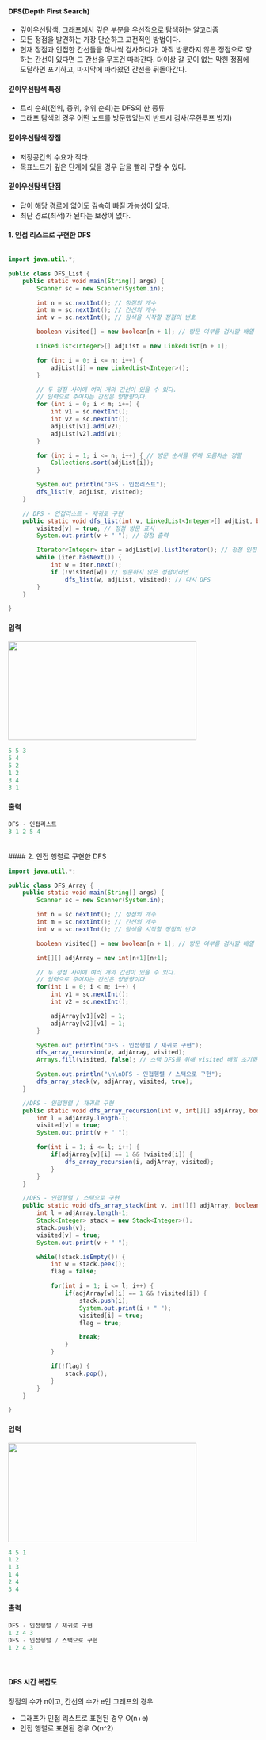 #### DFS(Depth First Search)

- 깊이우선탐색, 그래프에서 깊은 부분을 우선적으로 탐색하는 알고리즘
- 모든 정점을 발견하는 가장 단순하고 고전적인 방법이다.
- 현재 정점과 인접한 간선들을 하나씩 검사하다가, 아직 방문하지 않은 정점으로 향하는 간선이 있다면 그 간선을 무조건 따라간다. 더이상 갈 곳이 없는 막힌 정점에 도달하면 포기하고, 마지막에 따라왔던 간선을 뒤돌아간다.<br>

#### 깊이우선탐색 특징

- 트리 순회(전위, 중위, 후위 순회)는 DFS의 한 종류
- 그래프 탐색의 경우 어떤 노드를 방문했었는지 반드시 검사(무한루프 방지)<br>

#### 깊이우선탐색 장점

- 저장공간의 수요가 적다.
- 목표노드가 깊은 단계에 있을 경우 답을 빨리 구할 수 있다.<br>

#### 깊이우선탐색 단점

- 답이 해당 경로에 없어도 깊숙히 빠질 가능성이 있다.
- 최단 경로(최적)가 된다는 보장이 없다.<br>

#### 1. 인접 리스트로 구현한 DFS

```java

import java.util.*;

public class DFS_List {
	public static void main(String[] args) {
		Scanner sc = new Scanner(System.in);

		int n = sc.nextInt(); // 정점의 개수
		int m = sc.nextInt(); // 간선의 개수
		int v = sc.nextInt(); // 탐색을 시작할 정점의 번호

		boolean visited[] = new boolean[n + 1]; // 방문 여부를 검사할 배열

		LinkedList<Integer>[] adjList = new LinkedList[n + 1];

		for (int i = 0; i <= n; i++) {
			adjList[i] = new LinkedList<Integer>();
		}

		// 두 정점 사이에 여러 개의 간선이 있을 수 있다.
		// 입력으로 주어지는 간선은 양방향이다.
		for (int i = 0; i < m; i++) {
			int v1 = sc.nextInt();
			int v2 = sc.nextInt();
			adjList[v1].add(v2);
			adjList[v2].add(v1);
		}

		for (int i = 1; i <= n; i++) { // 방문 순서를 위해 오름차순 정렬
			Collections.sort(adjList[i]);
		}

		System.out.println("DFS - 인접리스트");
		dfs_list(v, adjList, visited);
	}

	// DFS - 인접리스트 - 재귀로 구현
	public static void dfs_list(int v, LinkedList<Integer>[] adjList, boolean[] visited) {
		visited[v] = true; // 정점 방문 표시
		System.out.print(v + " "); // 정점 출력

		Iterator<Integer> iter = adjList[v].listIterator(); // 정점 인접리스트 순회
		while (iter.hasNext()) {
			int w = iter.next();
			if (!visited[w]) // 방문하지 않은 정점이라면
				dfs_list(w, adjList, visited); // 다시 DFS
		}
	}

}
```

#### 입력

<img src="C:\Users\이승찬\Desktop\개인 공부자료\01 algorithm\image\dfs.png" width="380px" height="200px">

```java
5 5 3
5 4
5 2
1 2
3 4
3 1
```

#### 출력

```java
DFS - 인접리스트
3 1 2 5 4
```

<br>
#### 2. 인접 행렬로 구현한 DFS

```java
import java.util.*;

public class DFS_Array {
	public static void main(String[] args) {
		Scanner sc = new Scanner(System.in);

		int n = sc.nextInt(); // 정점의 개수
		int m = sc.nextInt(); // 간선의 개수
		int v = sc.nextInt(); // 탐색을 시작할 정점의 번호

		boolean visited[] = new boolean[n + 1]; // 방문 여부를 검사할 배열

		int[][] adjArray = new int[n+1][n+1];

		// 두 정점 사이에 여러 개의 간선이 있을 수 있다.
		// 입력으로 주어지는 간선은 양방향이다.
		for(int i = 0; i < m; i++) {
			int v1 = sc.nextInt();
			int v2 = sc.nextInt();

			adjArray[v1][v2] = 1;
			adjArray[v2][v1] = 1;
		}

		System.out.println("DFS - 인접행렬 / 재귀로 구현");
		dfs_array_recursion(v, adjArray, visited);
		Arrays.fill(visited, false); // 스택 DFS를 위해 visited 배열 초기화

		System.out.println("\n\nDFS - 인접행렬 / 스택으로 구현");
		dfs_array_stack(v, adjArray, visited, true);
	}

	//DFS - 인접행렬 / 재귀로 구현
	public static void dfs_array_recursion(int v, int[][] adjArray, boolean[] visited) {
		int l = adjArray.length-1;
		visited[v] = true;
		System.out.print(v + " ");

		for(int i = 1; i <= l; i++) {
			if(adjArray[v][i] == 1 && !visited[i]) {
				dfs_array_recursion(i, adjArray, visited);
			}
		}
	}

	//DFS - 인접행렬 / 스택으로 구현
	public static void dfs_array_stack(int v, int[][] adjArray, boolean[] visited, boolean flag) {
		int l = adjArray.length-1;
		Stack<Integer> stack = new Stack<Integer>();
		stack.push(v);
		visited[v] = true;
		System.out.print(v + " ");

		while(!stack.isEmpty()) {
			int w = stack.peek();
			flag = false;

			for(int i = 1; i <= l; i++) {
				if(adjArray[w][i] == 1 && !visited[i]) {
					stack.push(i);
					System.out.print(i + " ");
					visited[i] = true;
					flag = true;

					break;
				}
			}

			if(!flag) {
				stack.pop();
			}
		}
	}

}
```

#### 입력

<img src="C:\Users\이승찬\Desktop\개인 공부자료\01 algorithm\image\dfs2.png" width="380px" height="200px">

```java
4 5 1
1 2
1 3
1 4
2 4
3 4
```

#### 출력

```java
DFS - 인접행렬 / 재귀로 구현
1 2 4 3
DFS - 인접행렬 / 스택으로 구현
1 2 4 3
```

<br>

#### DFS 시간 복잡도

정점의 수가 n이고, 간선의 수가 e인 그래프의 경우

- 그래프가 인접 리스트로 표현된 경우 O(n+e)
- 인접 행렬로 표현된 경우 O(n^2)
